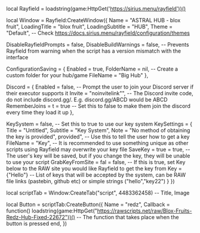 local Rayfield = loadstring(game:HttpGet('https://sirius.menu/rayfield'))()

local Window = Rayfield:CreateWindow({
   Name = "ASTRAL HUB - blox fruit",
   LoadingTitle = "blox fruit",
   LoadingSubtitle = "HUB",
   Theme = "Default", -- Check https://docs.sirius.menu/rayfield/configuration/themes

   DisableRayfieldPrompts = false,
   DisableBuildWarnings  = false, -- Prevents Rayfield from warning when the script has a version mismatch with the interface

   ConfigurationSaving = {
      Enabled = true,
      FolderName = nil, -- Create a custom folder for your hub/game
      FileName = "Big Hub"
   },

   Discord = {
      Enabled = false, -- Prompt the user to join your Discord server if their executor supports it
      Invite = "noinvitelink"", -- The Discord invite code, do not include discord.gg/. E.g. discord.gg/ABCD would be ABCD
      RememberJoins = t = true -- Set this to false to make them join the discord every time they load it up
   },

   KeySystem = false, -- Set this to true to use our key system
   KeySettings = {
      Title = "Untitled",
      Subtitle = "Key System",
      Note = "No method of obtaining the key is provided",  provided", -- Use this to tell the user how to get a key
      FileName = "Key", -- It is recommended to use something unique as other scripts using Rayfield may overwrite your key file
      SaveKey = true = true, -- The user's key will be saved, but if you change the key, they will be unable to use your script
      GrabKeyFromSite = fal = false, -- If this is true, set Key below to the RAW site you would like Rayfield to get the key from
      Key = {"Hello"} -- List of keys that will be accepted by the system, can be RAW file links (pastebin, github etc) or simple strings ("hello","key22")
   }
})


local scriptTab = Window:CreateTab("script", 4483362458) -- Title, Image


local Button = scriptTab:CreateButton({
   Name = "redz",
   Callback = function()
loadstring(game:HttpGet("https://rawscripts.net/raw/Blox-Fruits-Redz-Hub-Fixed-22672"))()
   -- The function that takes place when the button is pressed
   end,
})
